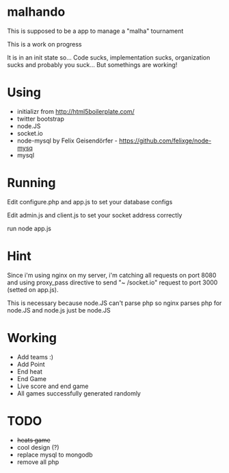 malhando
========

This is supposed to be a app to manage a "malha" tournament

This is a work on progress

It is in an init state so... Code sucks, implementation sucks, organization sucks and probably you suck... But somethings are working!

Using
======
 - initializr from http://html5boilerplate.com/
 - twitter bootstrap
 - node.JS
 - socket.io
 - node-mysql by Felix Geisendörfer - https://github.com/felixge/node-mysq
 - mysql

Running
======
Edit configure.php and app.js to set your database configs

Edit admin.js and client.js to set your socket address correctly

run node app.js


Hint
======
Since i'm using nginx on my server, i'm catching all requests on port 8080 and using proxy_pass directive to send "~ /socket.io" request to port 3000 (setted on app.js). 

This is necessary because node.JS can't parse php so nginx parses php for node.JS and node.js just be node.JS

Working
======
 - Add teams :)
 - Add Point
 - End heat
 - End Game
 - Live score and end game
 - All games successfully generated randomly

TODO
======
 - ~~heats game~~
 - cool design (?)
 - replace mysql to mongodb
 - remove all php
